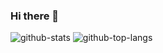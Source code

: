 ### Hi there 👋

<!--
**ShintaroaSuzuki/ShintaroaSuzuki** is a ✨ _special_ ✨ repository because its `README.md` (this file) appears on your GitHub profile.

Here are some ideas to get you started:

- 🔭 I’m currently working on ...
- 🌱 I’m currently learning ...
- 👯 I’m looking to collaborate on ...
- 🤔 I’m looking for help with ...
- 💬 Ask me about ...
- 📫 How to reach me: ...
- 😄 Pronouns: ...
- ⚡ Fun fact: ...
-->

![github-stats](https://github-readme-stats.vercel.app/api?username=ShintaroaSuzuki&count_private=true&theme=dark&show_icons=true)
![github-top-langs](https://github-readme-stats.vercel.app/api/top-langs/?username=ShintaroaSuzuki&theme=dark&exclude_repo=settings)
